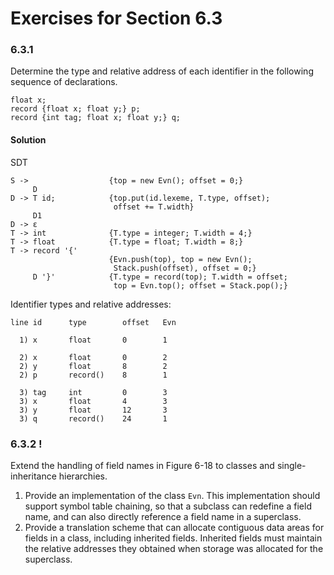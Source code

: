 # Exercises for Section 6.3

### 6.3.1

Determine the type and relative address of each identifier in the following sequence of declarations.

    float x;
    record {float x; float y;} p;
    record {int tag; float x; float y;} q;
    
#### Solution

SDT
   
    S ->                  {top = new Evn(); offset = 0;}
         D 
    D -> T id;            {top.put(id.lexeme, T.type, offset);
                           offset += T.width}
         D1
    D -> ε
    T -> int              {T.type = integer; T.width = 4;}
    T -> float            {T.type = float; T.width = 8;}
    T -> record '{'
                          {Evn.push(top), top = new Evn();
                           Stack.push(offset), offset = 0;}
         D '}'            {T.type = record(top); T.width = offset;
                           top = Evn.top(); offset = Stack.pop();}
    
Identifier types and relative addresses:

    line id      type        offset   Evn
    
      1) x       float       0        1
    
      2) x       float       0        2
      2) y       float       8        2
      2) p       record()    8        1
    
      3) tag     int         0        3
      3) x       float       4        3
      3) y       float       12       3
      3) q       record()    24       1     

### 6.3.2 !

Extend the handling of field names in Figure 6-18 to classes and single-inheritance hierarchies.

1. Provide an implementation of the class `Evn`. This implementation should support symbol table chaining, so that a subclass can redefine a field name, and can also directly reference a field name in a superclass.
2. Provide a translation scheme that can allocate contiguous data areas for fields in a class, including inherited fields. Inherited fields must maintain the relative addresses they obtained when storage was allocated for the superclass.